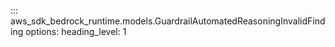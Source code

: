 ::: aws_sdk_bedrock_runtime.models.GuardrailAutomatedReasoningInvalidFinding
    options:
        heading_level: 1
